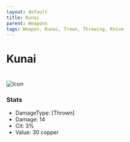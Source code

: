 ```yaml
---
layout: default
title: Kunai
parent: Weapons
tags: Weapon, Kunai, Trown, Throwing, Knive
---
```


# Kunai
#
![Icon](https://raw.githubusercontent.com/KoekMeneer/SupernovaMod/main/Items/Weapons/PreHardmode/Kunai.png)

### Stats
- DamageType: [Thrown]
- Damage: 14
- Cit: 3%
- Value: 30 copper